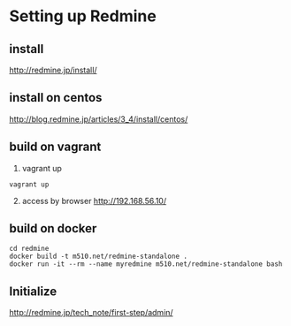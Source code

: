 Setting up Redmine
==============

## install

http://redmine.jp/install/
## install on centos
http://blog.redmine.jp/articles/3_4/install/centos/


## build on vagrant
1. vagrant up
```
vagrant up
```

2. access by browser
http://192.168.56.10/

## build on docker
```
cd redmine
docker build -t m510.net/redmine-standalone .
docker run -it --rm --name myredmine m510.net/redmine-standalone bash
```

## Initialize
http://redmine.jp/tech_note/first-step/admin/
